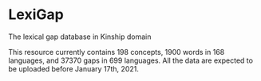 # LexiGap
The lexical gap database in Kinship domain

This resource currently contains 198 concepts, 1900 words in 168 languages, and 37370 gaps in 699 languages. All the data are expected to be uploaded before January 17th, 2021.
